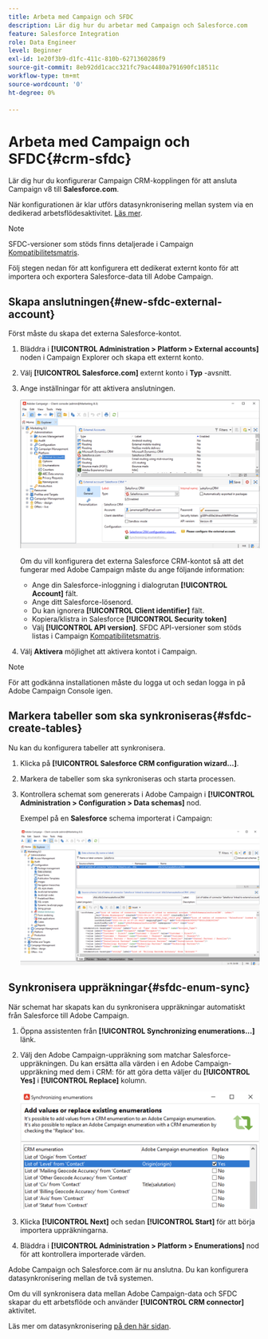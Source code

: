 ```yaml
---
title: Arbeta med Campaign och SFDC
description: Lär dig hur du arbetar med Campaign och Salesforce.com
feature: Salesforce Integration
role: Data Engineer
level: Beginner
exl-id: 1e20f3b9-d1fc-411c-810b-6271360286f9
source-git-commit: 8eb92dd1cacc321fc79ac4480a791690fc18511c
workflow-type: tm+mt
source-wordcount: '0'
ht-degree: 0%

---
```


# Arbeta med Campaign och SFDC{#crm-sfdc}

Lär dig hur du konfigurerar Campaign CRM-kopplingen för att ansluta Campaign v8 till **Salesforce.com**.

När konfigurationen är klar utförs datasynkronisering mellan system via en dedikerad arbetsflödesaktivitet. [Läs mer](crm-data-sync.md).

>[!NOTE]
>
>SFDC-versioner som stöds finns detaljerade i Campaign [Kompatibilitetsmatris](../start/compatibility-matrix.md).


Följ stegen nedan för att konfigurera ett dedikerat externt konto för att importera och exportera Salesforce-data till Adobe Campaign.

## Skapa anslutningen{#new-sfdc-external-account}

Först måste du skapa det externa Salesforce-kontot.

1. Bläddra i **[!UICONTROL Administration > Platform > External accounts]** noden i Campaign Explorer och skapa ett externt konto.
1. Välj **[!UICONTROL Salesforce.com]** externt konto i **Typ** -avsnitt.
1. Ange inställningar för att aktivera anslutningen.

   ![](assets/sfdc-external-account.png)

   Om du vill konfigurera det externa Salesforce CRM-kontot så att det fungerar med Adobe Campaign måste du ange följande information:

   * Ange din Salesforce-inloggning i dialogrutan **[!UICONTROL Account]** fält.
   * Ange ditt Salesforce-lösenord.
   * Du kan ignorera **[!UICONTROL Client identifier]** fält.
   * Kopiera/klistra in Salesforce **[!UICONTROL Security token]**
   * Välj **[!UICONTROL API version]**. SFDC API-versioner som stöds listas i Campaign [Kompatibilitetsmatris](../start/compatibility-matrix.md).

1. Välj **Aktivera** möjlighet att aktivera kontot i Campaign.

>[!NOTE]
>
>För att godkänna installationen måste du logga ut och sedan logga in på Adobe Campaign Console igen.

## Markera tabeller som ska synkroniseras{#sfdc-create-tables}

Nu kan du konfigurera tabeller att synkronisera.

1. Klicka på **[!UICONTROL Salesforce CRM configuration wizard...]**.
1. Markera de tabeller som ska synkroniseras och starta processen.
1. Kontrollera schemat som genererats i Adobe Campaign i **[!UICONTROL Administration > Configuration > Data schemas]** nod.

   Exempel på en **Salesforce** schema importerat i Campaign:

   ![](assets/sfdc-schemas.png)

## Synkronisera uppräkningar{#sfdc-enum-sync}

När schemat har skapats kan du synkronisera uppräkningar automatiskt från Salesforce till Adobe Campaign.

1. Öppna assistenten från  **[!UICONTROL Synchronizing enumerations...]** länk.
1. Välj den Adobe Campaign-uppräkning som matchar Salesforce-uppräkningen.
Du kan ersätta alla värden i en Adobe Campaign-uppräkning med dem i CRM: för att göra detta väljer du **[!UICONTROL Yes]** i **[!UICONTROL Replace]** kolumn.

   ![](assets/sfdc-enum.png)

1. Klicka **[!UICONTROL Next]** och sedan **[!UICONTROL Start]** för att börja importera uppräkningarna.

1. Bläddra i **[!UICONTROL Administration > Platform > Enumerations]** nod för att kontrollera importerade värden.


Adobe Campaign och Salesforce.com är nu anslutna. Du kan konfigurera datasynkronisering mellan de två systemen.

Om du vill synkronisera data mellan Adobe Campaign-data och SFDC skapar du ett arbetsflöde och använder **[!UICONTROL CRM connector]** aktivitet.

Läs mer om datasynkronisering [på den här sidan](crm-data-sync.md).
